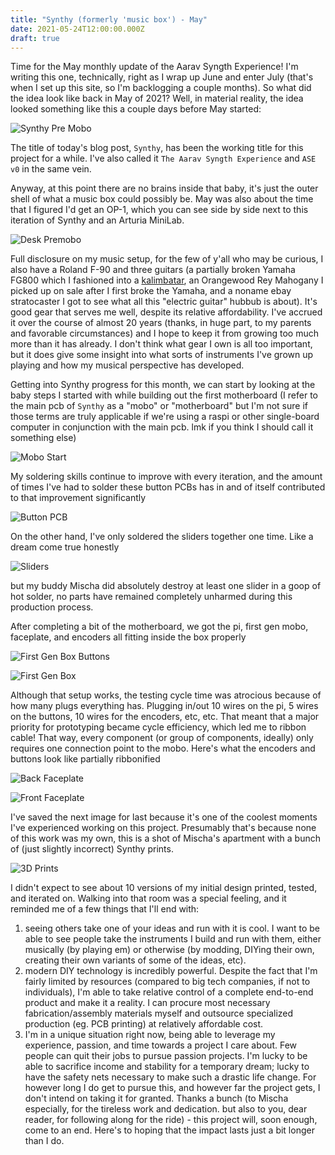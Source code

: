 ```yaml
---
title: "Synthy (formerly 'music box') - May"
date: 2021-05-24T12:00:00.000Z
draft: true
---
```


Time for the May monthly update of the Aarav Syngth Experience! I'm writing this one, technically, right as I wrap up June and enter July (that's when I set up this site, so I'm backlogging a couple months). So what did the idea look like back in May of 2021? Well, in material reality, the idea looked something like this a couple days before May started:

![Synthy Pre Mobo](/images/synth_may/premobo.jpg?resize=1200 'Synthy pre mobo')

The title of today's blog post, `Synthy`, has been the working title for this project for a while. I've also called it `The Aarav Syngth Experience` and `ASE v0` in the same vein.

Anyway, at this point there are no brains inside that baby, it's just the outer shell of what a music box could possibly be. May was also about the time that I figured I'd get an OP-1, which you can see side by side next to this iteration of Synthy and an Arturia MiniLab.

![Desk Premobo](/images/synth_may/premobo_desk.jpg?resize=1200 'desk premobo')

Full disclosure on my music setup, for the few of y'all who may be curious, I also have a Roland F-90 and three guitars (a partially broken Yamaha FG800 which I fashioned into a [kalimbatar](https://syngths.xyz/blog/woodworking/), an Orangewood Rey Mahogany I picked up on sale after I first broke the Yamaha, and a noname ebay stratocaster I got to see what all this "electric guitar" hubbub is about). It's good gear that serves me well, despite its relative affordability. I've accrued it over the course of almost 20 years (thanks, in huge part, to my parents and favorable circumstances) and I hope to keep it from growing too much more than it has already. I don't think what gear I own is all too important, but it does give some insight into what sorts of instruments I've grown up playing and how my musical perspective has developed.

Getting into Synthy progress for this month, we can start by looking at the baby steps I started with while building out the first motherboard (I refer to the main pcb of `Synthy` as a "mobo" or "motherboard" but I'm not sure if those terms are truly applicable if we're using a raspi or other single-board computer in conjunction with the main pcb. lmk if you think I should call it something else)

![Mobo Start](/images/synth_may/mobo_start.jpg?resize=1200 'mobo start')

My soldering skills continue to improve with every iteration, and the amount of times I've had to solder these button PCBs has in and of itself contributed to that improvement significantly

![Button PCB](/images/synth_may/button_pcb.jpg?resize=1200 'button pcb')

On the other hand, I've only soldered the sliders together one time. Like a dream come true honestly

![Sliders](/images/synth_may/sliders_soldered.jpg?resize=1200 'sliders')

but my buddy Mischa did absolutely destroy at least one slider in a goop of hot solder, no parts have remained completely unharmed during this production process.

After completing a bit of the motherboard, we got the pi, first gen mobo, faceplate, and encoders all fitting inside the box properly

![First Gen Box Buttons](/images/synth_may/first_gen_box_buttons.jpg?resize=1200 'first gen box buttons')

![First Gen Box](/images/synth_may/first_gen_box.jpg?resize=1200 'first gen box')

Although that setup works, the testing cycle time was atrocious because of how many plugs everything has. Plugging in/out 10 wires on the pi, 5 wires on the buttons, 10 wires for the encoders, etc, etc. That meant that a major priority for prototyping became cycle efficiency, which led me to ribbon cable! That way, every component (or group of components, ideally) only requires one connection point to the mobo. Here's what the encoders and buttons look like partially ribbonified

![Back Faceplate](/images/synth_may/faceplate_back.jpg?resize=1200 'back faceplate')

![Front Faceplate](/images/synth_may/faceplate_front.jpg?resize=1200 'front faceplate')

I've saved the next image for last because it's one of the coolest moments I've experienced working on this project. Presumably that's because none of this work was my own, this is a shot of Mischa's apartment with a bunch of (just slightly incorrect) Synthy prints.

![3D Prints](/images/synth_may/box_3d_prints.jpg?resize=1200 '3d prints')

I didn't expect to see about 10 versions of my initial design printed, tested, and iterated on. Walking into that room was a special feeling, and it reminded me of a few things that I'll end with:
1. seeing others take one of your ideas and run with it is cool. I want to be able to see people take the instruments I build and run with them, either musically (by playing em) or otherwise (by modding, DIYing their own, creating their own variants of some of the ideas, etc).
2. modern DIY technology is incredibly powerful. Despite the fact that I'm fairly limited by resources (compared to big tech companies, if not to individuals), I'm able to take relative control of a complete end-to-end product and make it a reality. I can procure most necessary fabrication/assembly materials myself and outsource specialized production (eg. PCB printing) at relatively affordable cost.
3. I'm in a unique situation right now, being able to leverage my experience, passion, and time towards a project I care about. Few people can quit their jobs to pursue passion projects. I'm lucky to be able to sacrifice income and stability for a temporary dream; lucky to have the safety nets necessary to make such a drastic life change. For however long I do get to pursue this, and however far the project gets, I don't intend on taking it for granted. Thanks a bunch (to Mischa especially, for the tireless work and dedication. but also to you, dear reader, for following along for the ride) - this project will, soon enough, come to an end. Here's to hoping that the impact lasts just a bit longer than I do.